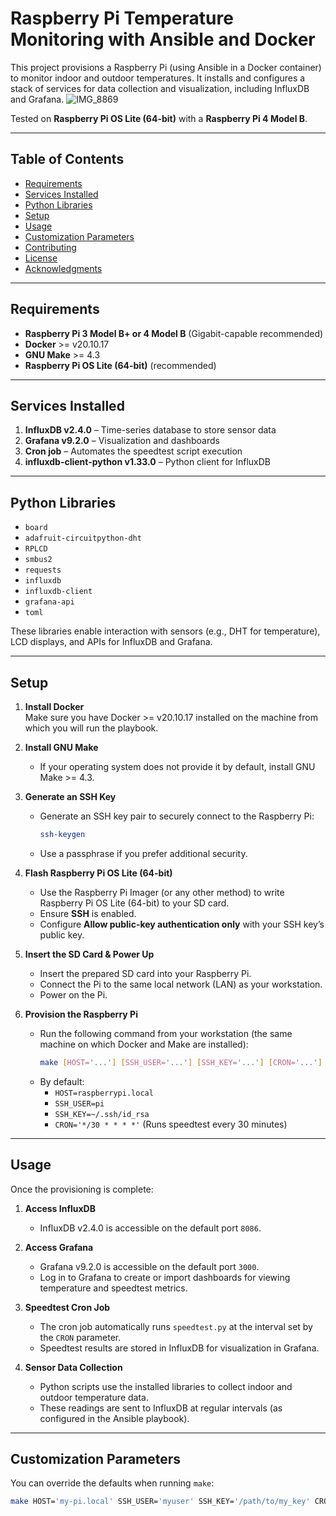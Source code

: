 
# Raspberry Pi Temperature Monitoring with Ansible and Docker

This project provisions a Raspberry Pi (using Ansible in a Docker container) to monitor indoor and outdoor temperatures. It installs and configures a stack of services for data collection and visualization, including InfluxDB and Grafana. 
![IMG_8869](https://github.com/user-attachments/assets/8e314bf3-e049-4ccb-b3b6-2e9d6d92c8e8)

Tested on **Raspberry Pi OS Lite (64-bit)** with a **Raspberry Pi 4 Model B**.

---

## Table of Contents
- [Requirements](#requirements)
- [Services Installed](#services-installed)
- [Python Libraries](#python-libraries)
- [Setup](#setup)
- [Usage](#usage)
- [Customization Parameters](#customization-parameters)
- [Contributing](#contributing)
- [License](#license)
- [Acknowledgments](#acknowledgments)

---

## Requirements
- **Raspberry Pi 3 Model B+ or 4 Model B** (Gigabit-capable recommended)
- **Docker** >= v20.10.17
- **GNU Make** >= 4.3
- **Raspberry Pi OS Lite (64-bit)** (recommended)

---

## Services Installed
1. **InfluxDB v2.4.0** – Time-series database to store sensor data  
2. **Grafana v9.2.0** – Visualization and dashboards  
3. **Cron job** – Automates the speedtest script execution  
5. **influxdb-client-python v1.33.0** – Python client for InfluxDB  

---

## Python Libraries

- `board`
- `adafruit-circuitpython-dht`
- `RPLCD`
- `smbus2`
- `requests`
- `influxdb`
- `influxdb-client`
- `grafana-api`
- `toml`

These libraries enable interaction with sensors (e.g., DHT for temperature), LCD displays, and APIs for InfluxDB and Grafana.

---

## Setup

1. **Install Docker**  
   Make sure you have Docker >= v20.10.17 installed on the machine from which you will run the playbook.
2. **Install GNU Make**  
   - If your operating system does not provide it by default, install GNU Make >= 4.3.

3. **Generate an SSH Key**  
   - Generate an SSH key pair to securely connect to the Raspberry Pi:  
     ```bash
     ssh-keygen
     ```
   - Use a passphrase if you prefer additional security.

4. **Flash Raspberry Pi OS Lite (64-bit)**  
   - Use the Raspberry Pi Imager (or any other method) to write Raspberry Pi OS Lite (64-bit) to your SD card.  
   - Ensure **SSH** is enabled.  
   - Configure **Allow public-key authentication only** with your SSH key’s public key.

5. **Insert the SD Card & Power Up**  
   - Insert the prepared SD card into your Raspberry Pi.  
   - Connect the Pi to the same local network (LAN) as your workstation.  
   - Power on the Pi.

6. **Provision the Raspberry Pi**  
   - Run the following command from your workstation (the same machine on which Docker and Make are installed):
     ```bash
     make [HOST='...'] [SSH_USER='...'] [SSH_KEY='...'] [CRON='...']
     ```
   - By default:
     - `HOST=raspberrypi.local`  
     - `SSH_USER=pi`  
     - `SSH_KEY=~/.ssh/id_rsa`  
     - `CRON='*/30 * * * *'` (Runs speedtest every 30 minutes)

---

## Usage

Once the provisioning is complete:

1. **Access InfluxDB**  
   - InfluxDB v2.4.0 is accessible on the default port `8086`.

2. **Access Grafana**  
   - Grafana v9.2.0 is accessible on the default port `3000`.
   - Log in to Grafana to create or import dashboards for viewing temperature and speedtest metrics.

3. **Speedtest Cron Job**  
   - The cron job automatically runs `speedtest.py` at the interval set by the `CRON` parameter.
   - Speedtest results are stored in InfluxDB for visualization in Grafana.

4. **Sensor Data Collection**  
   - Python scripts use the installed libraries to collect indoor and outdoor temperature data.
   - These readings are sent to InfluxDB at regular intervals (as configured in the Ansible playbook).

---

## Customization Parameters

You can override the defaults when running `make`:
```bash
make HOST='my-pi.local' SSH_USER='myuser' SSH_KEY='/path/to/my_key' CRON='0 * * * *'
